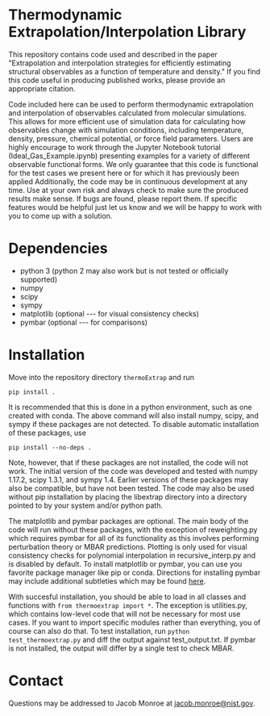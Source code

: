 # Thermodynamic Extrapolation/Interpolation Library
This repository contains code used and described in the paper "Extrapolation and interpolation strategies for efficiently estimating structural observables as a function of temperature and density."
If you find this code useful in producing published works, please provide an appropriate citation.

Code included here can be used to perform thermodynamic extrapolation and interpolation of observables calculated from molecular simulations.
This allows for more efficient use of simulation data for calculating how observables change with simulation conditions, including temperature, density, pressure, chemical potential, or force field parameters.
Users are highly encourage to work through the Jupyter Notebook tutorial (Ideal_Gas_Example.ipynb) presenting examples for a variety of different observable functional forms.
We only guarantee that this code is functional for the test cases we present here or for which it has previously been applied
Additionally, the code may be in continuous development at any time.
Use at your own risk and always check to make sure the produced results make sense.
If bugs are found, please report them.
If specific features would be helpful just let us know and we will be happy to work with you to come up with a solution.

# Dependencies
- python 3 (python 2 may also work but is not tested or officially supported)
- numpy
- scipy
- sympy
- matplotlib (optional --- for visual consistency checks)
- pymbar (optional --- for comparisons)

# Installation
Move into the repository directory `thermoExtrap` and run
```
pip install .
```
It is recommended that this is done in a python environment, such as one created with conda.
The above command will also install numpy, scipy, and sympy if these packages are not detected.
To disable automatic installation of these packages, use
```
pip install --no-deps .
```
Note, however, that if these packages are not installed, the code will not work.
The initial version of the code was developed and tested with numpy 1.17.2, scipy 1.3.1, and sympy 1.4.
Earlier versions of these packages may also be compatible, but have not been tested.
The code may also be used without pip installation by placing the libextrap directory into a directory pointed to by your system and/or python path.

The matplotlib and pymbar packages are optional.
The main body of the code will run without these packages, with the exception of reweighting.py which requires pymbar for all of its functionality as this involves performing perturbation theory or MBAR predictions.
Plotting is only used for visual consistency checks for polynomial interpolation in recursive_interp.py and is disabled by default.
To install matplotlib or pymbar, you can use you favorite package manager like pip or conda.
Directions for installing pymbar may include additional subtleties which may be found [here](https://pymbar.readthedocs.io/en/master/getting_started.html#installing-pymbar).

With succesful installation, you should be able to load in all classes and functions with `from thermoextrap import *`.
The exception is utilities.py, which contains low-level code that will not be necessary for most use cases.
If you want to import specific modules rather than everything, you of course can also do that.
To test installation, run `python test_thermoextrap.py` and diff the output against test_output.txt.
If pymbar is not installed, the output will differ by a single test to check MBAR.

# Contact
Questions may be addressed to Jacob Monroe at jacob.monroe@nist.gov.


